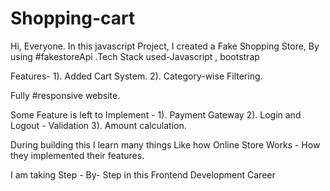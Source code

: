 # Shopping-cart
Hi,
Everyone.
In this javascript Project, I created a Fake Shopping Store, By using #fakestoreApi
.Tech Stack used-Javascript , bootstrap

Features-
1). Added Cart System.
2). Category-wise Filtering.

Fully #responsive website.

Some Feature is left to Implement -
1). Payment Gateway
2). Login and Logout - Validation
3). Amount calculation.

During building this I learn many things Like how Online Store Works - How they implemented their features.

I am taking Step - By- Step in this Frontend Development Career
